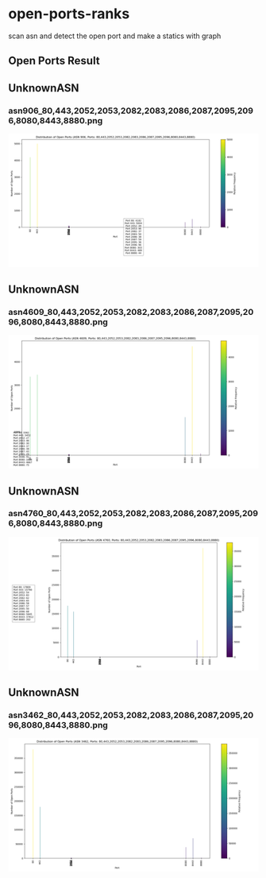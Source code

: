 
# open-ports-ranks
scan asn and detect the open port and make a statics with graph
## Open Ports Result    

## UnknownASN
### asn906_80,443,2052,2053,2082,2083,2086,2087,2095,2096,8080,8443,8880.png
![port_distribution_asn906_80,443,2052,2053,2082,2083,2086,2087,2095,2096,8080,8443,8880.png](ports_results/906/port_distribution_asn906_80,443,2052,2053,2082,2083,2086,2087,2095,2096,8080,8443,8880.png)
## UnknownASN
### asn4609_80,443,2052,2053,2082,2083,2086,2087,2095,2096,8080,8443,8880.png
![port_distribution_asn4609_80,443,2052,2053,2082,2083,2086,2087,2095,2096,8080,8443,8880.png](ports_results/4609/port_distribution_asn4609_80,443,2052,2053,2082,2083,2086,2087,2095,2096,8080,8443,8880.png)
## UnknownASN
### asn4760_80,443,2052,2053,2082,2083,2086,2087,2095,2096,8080,8443,8880.png
![port_distribution_asn4760_80,443,2052,2053,2082,2083,2086,2087,2095,2096,8080,8443,8880.png](ports_results/4760/port_distribution_asn4760_80,443,2052,2053,2082,2083,2086,2087,2095,2096,8080,8443,8880.png)
## UnknownASN
### asn3462_80,443,2052,2053,2082,2083,2086,2087,2095,2096,8080,8443,8880.png
![port_distribution_asn3462_80,443,2052,2053,2082,2083,2086,2087,2095,2096,8080,8443,8880.png](ports_results/3462/port_distribution_asn3462_80,443,2052,2053,2082,2083,2086,2087,2095,2096,8080,8443,8880.png)